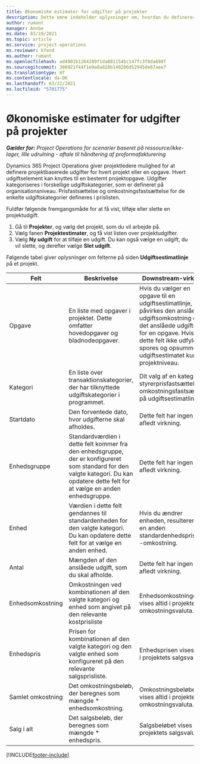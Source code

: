 ```yaml
---
title: Økonomiske estimater for udgifter på projekter
description: Dette emne indeholder oplysninger om, hvordan du definerer eller estimerer projektbaserede udgifter.
author: rumant
manager: Annbe
ms.date: 03/19/2021
ms.topic: article
ms.service: project-operations
ms.reviewer: kfend
ms.author: rumant
ms.openlocfilehash: ad4901b1264289f1da881154bc147fc3f8da698f
ms.sourcegitcommit: 386921f44f1e9a8a828b140206d52945de07aee7
ms.translationtype: HT
ms.contentlocale: da-DK
ms.lasthandoff: 03/22/2021
ms.locfileid: "5701775"
---
```

# <a name="financial-estimates-for-expenses-on-projects"></a>Økonomiske estimater for udgifter på projekter
_**Gælder for:** Project Operations for scenarier baseret på ressource/ikke-lager, lille udrulning - aftale til håndtering af proformafakturering_

Dynamics 365 Project Operations giver projektledere mulighed for at definere projektbaserede udgifter for hvert projekt eller en opgave. Hvert udgiftselement kan knyttes til en bestemt projektopgave. Udgifter kategoriseres i forskellige udgiftskategorier, som er defineret på organisationsniveau. Prisfastsættelse og omkostningsfastsættelse for de enkelte udgiftskategorier defineres i prislisten. 

Fuldfør følgende fremgangsmåde for at få vist, tilføje eller slette en projektudgift.

1. Gå til **Projekter**, og vælg det projekt, som du vil arbejde på.
2. Vælg fanen **Projektestimater**, og få vist listen over projektudgifter.
3. Vælg **Ny udgift** for at tilføje en udgift. Du kan også vælge en udgift, du vil slette, og derefter vælge **Slet udgift**.

Følgende tabel giver oplysninger om felterne på siden **Udgiftsestimatlinje** på et projekt. 

| **Felt** | **Beskrivelse** | **Downstream-virkning** |
| --- | --- | --- |
| Opgave | En liste med opgaver i projektet. Dette omfatter hovedopgaver og bladnodeopgaver. | Hvis du vælger en opgave til en udgiftsestimatlinje, påvirkes den anslåede udgiftsomkostning og det anslåede udgiftssalg for en opgave. Hvis dette felt ikke udfyldes, spores og opsummeres udgiftsestimatet kun på projektniveau. |
| Kategori | En liste over transaktionskategorier, der har tilknyttede udgiftskategorier i programmet. | Dit valg af en kategori styrerprisfastsættelse og omkostningsfastsættelse på udgiftsestimatlinjen. |
| Startdato | Den forventede dato, hvor udgifterne skal afholdes. | Dette felt har ingen afledt virkning. |
| Enhedsgruppe | Standardværdien i dette felt kommer fra den enhedsgruppe, der er konfigureret som standard for den valgte kategori. Du kan opdatere dette felt for at vælge en anden enhedsgruppe. | Dette felt har ingen afledt virkning. |
| Enhed | Værdien i dette felt gendannes til standardenheden for den valgte kategori. Du kan opdatere dette felt for at vælge en anden enhed. | Hvis du ændrer enheden, resulterer det i en anden standardenhedspris og -omkostning. |
| Antal | Mængden af den anslåede udgift, som du skal afholde. | Dette felt har ingen afledt virkning. |
| Enhedsomkostning | Omkostningen ved kombinationen af den valgte kategori og enhed som angivet på den relevante kostprisliste | Enhedsomkostningen vises altid i projektets omkostningsvaluta. |
| Enhedspris | Prisen for kombinationen af den valgte kategori og den valgte enhed som konfigureret på den relevante salgsprisliste. | Enhedsprisen vises altid i projektets salgsvaluta. |
| Samlet omkostning | Det omkostningsbeløb, der beregnes som mængde \* enhedsomkostning.| Omkostningsbeløbet vises altid i projektets omkostningsvaluta. |
| Salg i alt | Det salgsbeløb, der beregnes som mængde \* enhedspris. | Salgsbeløbet vises altid i projektets salgsvaluta. |


[!INCLUDE[footer-include](../includes/footer-banner.md)]

